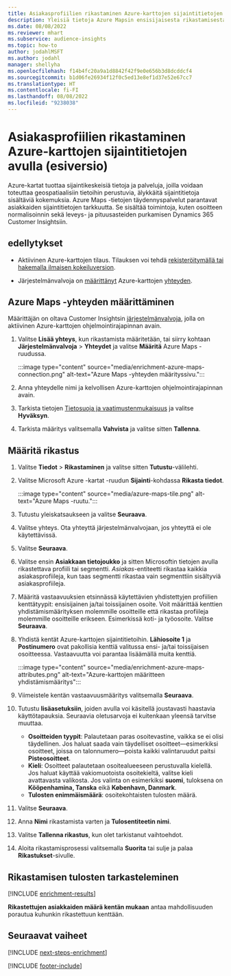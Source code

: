 ```yaml
---
title: Asiakasprofiilien rikastaminen Azure-karttojen sijaintitietojen avulla (esiversio)
description: Yleisiä tietoja Azure Mapsin ensisijaisesta rikastamisesta.
ms.date: 08/08/2022
ms.reviewer: mhart
ms.subservice: audience-insights
ms.topic: how-to
author: jodahlMSFT
ms.author: jodahl
manager: shellyha
ms.openlocfilehash: f14b4fc20a9a1d8842f42f9e0e656b3d8dcddcf4
ms.sourcegitcommit: b1d06fe26934f12f0c5ed13e8ef1d37e52e67cc7
ms.translationtype: HT
ms.contentlocale: fi-FI
ms.lasthandoff: 08/08/2022
ms.locfileid: "9238038"
---
```

# <a name="enrich-customer-profiles-with-location-data-from-azure-maps-preview"></a>Asiakasprofiilien rikastaminen Azure-karttojen sijaintitietojen avulla (esiversio)

Azure-kartat tuottaa sijaintikeskeisiä tietoja ja palveluja, joilla voidaan toteuttaa geospatiaalisiin tietoihin perustuvia, älykkäitä sijaintitietoja sisältäviä kokemuksia. Azure Maps -tietojen täydennyspalvelut parantavat asiakkaiden sijaintitietojen tarkkuutta. Se sisältää toimintoja, kuten osoitteen normalisoinnin sekä leveys- ja pituusasteiden purkamisen Dynamics 365 Customer Insightsiin.

## <a name="prerequisites"></a>edellytykset

- Aktiivinen Azure-karttojen tilaus. Tilauksen voi tehdä [rekisteröitymällä tai hakemalla ilmaisen kokeiluversion](https://azure.microsoft.com/services/azure-maps/).

- Järjestelmänvalvoja on [määrittänyt](#configure-the-connection-for-azure-maps) Azure-karttojen [yhteyden](connections.md).

## <a name="configure-the-connection-for-azure-maps"></a>Azure Maps -yhteyden määrittäminen

Määrittäjän on oltava Customer Insightsin [järjestelmänvalvoja](permissions.md#admin), jolla on aktiivinen Azure-karttojen ohjelmointirajapinnan avain.

1. Valitse **Lisää yhteys**, kun rikastamista määritetään, tai siirry kohtaan **Järjestelmänvalvoja** > **Yhteydet** ja valitse **Määritä** Azure Maps -ruudussa.

   :::image type="content" source="media/enrichment-azure-maps-connection.png" alt-text="Azure Maps -yhteyden määrityssivu.":::

1. Anna yhteydelle nimi ja kelvollisen Azure-karttojen ohjelmointirajapinnan avain.

1. Tarkista tietojen [Tietosuoja ja vaatimustenmukaisuus](connections.md#data-privacy-and-compliance) ja valitse **Hyväksyn**.

1. Tarkista määritys valitsemalla **Vahvista** ja valitse sitten **Tallenna**.

## <a name="configure-the-enrichment"></a>Määritä rikastus

1. Valitse **Tiedot** > **Rikastaminen** ja valitse sitten **Tutustu**-välilehti.

1. Valitse Microsoft Azure -kartat -ruudun **Sijainti**-kohdassa **Rikasta tiedot**.

   :::image type="content" source="media/azure-maps-tile.png" alt-text="Azure Maps -ruutu.":::

1. Tutustu yleiskatsaukseen ja valitse **Seuraava**.

1. Valitse yhteys. Ota yhteyttä järjestelmänvalvojaan, jos yhteyttä ei ole käytettävissä.

1. Valitse **Seuraava**.

1. Valitse ensin **Asiakkaan tietojoukko** ja sitten Microsoftin tietojen avulla rikastettava profiili tai segmentti. *Asiakas*-entiteetti rikastaa kaikkia asiakasprofiileja, kun taas segmentti rikastaa vain segmenttiin sisältyviä asiakasprofiileja.

1. Määritä vastaavuuksien etsinnässä käytettävien yhdistettyjen profiilien kenttätyypit: ensisijainen ja/tai toissijainen osoite. Voit määrittää kenttien yhdistämismäärityksen molemmille osoitteille että rikastaa profiileja molemmille osoitteille erikseen. Esimerkissä koti- ja työosoite. Valitse **Seuraava**.

1. Yhdistä kentät Azure-karttojen sijaintitietoihin. **Lähiosoite 1** ja **Postinumero** ovat pakollisia kenttiä valitussa ensi- ja/tai toissijaisen osoitteessa. Vastaavuutta voi parantaa lisäämällä muita kenttiä.

   :::image type="content" source="media/enrichment-azure-maps-attributes.png" alt-text="Azure-karttojen määritteen yhdistämismääritys":::

1. Viimeistele kentän vastaavuusmääritys valitsemalla **Seuraava**.

1. Tutustu **lisäasetuksiin**, joiden avulla voi käsitellä joustavasti haastavia käyttötapauksia. Seuraavia oletusarvoja ei kuitenkaan yleensä tarvitse muuttaa.

   - **Osoitteiden tyypit**: Palautetaan paras osoitevastine, vaikka se ei olisi täydellinen. Jos haluat saada vain täydelliset osoitteet&mdash;esimerkiksi osoitteet, joissa on talonnumero&mdash;poista kaikki valintaruudut paitsi **Pisteosoitteet**.
   - **Kieli**: Osoitteet palautetaan osoitealueeseen perustuvalla kielellä. Jos haluat käyttää vakiomuotoista osoitekieltä, valitse kieli avattavasta valikosta. Jos valinta on esimerkiksi **suomi**, tuloksena on **Kööpenhamina, Tanska** eikä **København, Danmark**.
   - **Tulosten enimmäismäärä**: osoitekohtaisten tulosten määrä.

1. Valitse **Seuraava**.

1. Anna **Nimi** rikastamista varten ja **Tulosentiteetin nimi**.

1. Valitse **Tallenna rikastus**, kun olet tarkistanut vaihtoehdot.

1. Aloita rikastamisprosessi valitsemalla **Suorita** tai sulje ja palaa **Rikastukset**-sivulle.

## <a name="view-enrichment-results"></a>Rikastamisen tulosten tarkasteleminen

[!INCLUDE [enrichment-results](includes/enrichment-results.md)]

**Rikastettujen asiakkaiden määrä kentän mukaan** antaa mahdollisuuden porautua kuhunkin rikastettuun kenttään.

## <a name="next-steps"></a>Seuraavat vaiheet

[!INCLUDE [next-steps-enrichment](includes/next-steps-enrichment.md)]

[!INCLUDE [footer-include](includes/footer-banner.md)]
